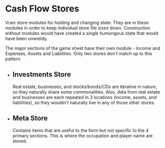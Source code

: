 # Cash Flow Stores

Vuex store modules for holding and changing state. They are in these modules in order to keep individual store file sizes down. Construction without modules would have created a single humongous state that would have been unwieldy.

The major sections of the game sheet have their own module - Income and Expenses, Assets and Liabilities. Only two stores don't match up to this pattern.

- ## Investments Store

  Real estate, businesses, and stocks/bonds/CDs are iterative in nature, so they naturally share some commonalities. Also, data from real estate and businesses are each repeated in 3 locations (income, assets, and liabilities), so they wouldn't naturally live in any of those other stores.

- ## Meta Store

  Contains items that are useful to the form but not specific to the 4 primary sections. This is where the occupation and player name are stored.
